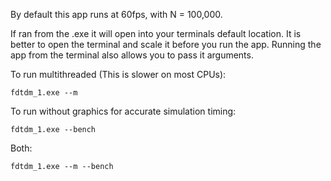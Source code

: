 By default this app runs at 60fps, with N = 100,000.

If ran from the .exe it will open into your terminals default location. It is better to open the terminal and scale it before you run the app. Running the app from the terminal also allows you to pass it arguments.

To run multithreaded (This is slower on most CPUs):
```pwsh
fdtdm_1.exe --m
```

To run without graphics for accurate simulation timing:
```pwsh
fdtdm_1.exe --bench
```

Both:
```
fdtdm_1.exe --m --bench
```
